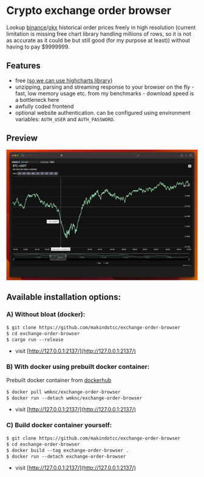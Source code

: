 # Crypto exchange order browser
Lookup [binance](https://www.binance.com/en/landing/data)/[okx](https://www.okx.com/pl/historical-data) 
historical order prices freely in high resolution (current limitation is missing free chart library handling 
millions of rows, so it is not as accurate as it could be but still good (for my purpose at least)) 
without having to pay $9999999.

## Features
- free [(so we can use highcharts library)](https://www.highcharts.com/forum/viewtopic.php?t=45225)
- unzipping, parsing and streaming response to your browser on the fly - fast, low memory usage etc. 
from my benchmarks - download speed is a bottleneck here
- awfully coded frontend
- optional website authentication. can be configured using environment variables: `AUTH_USER` and `AUTH_PASSWORD`.

## Preview
![Exchange order browser website preview](preview.png)

## Available installation options:

### A) Without bloat (docker):
```
$ git clone https://github.com/makindotcc/exchange-order-browser
$ cd exchange-order-browser
$ cargo run --release
```
- visit [http://127.0.0.1:2137/](http://127.0.0.1:2137/)

### B) With docker using prebuilt docker container:
Prebuilt docker container from [dockerhub](https://hub.docker.com/repository/docker/wmknc/exchange-order-browser/general)
```
$ docker pull wmknc/exchange-order-browser
$ docker run --detach wmknc/exchange-order-browser
```
- visit [http://127.0.0.1:2137/](http://127.0.0.1:2137/)

### C) Build docker container yourself:
```
$ git clone https://github.com/makindotcc/exchange-order-browser
$ cd exchange-order-browser 
$ docker build --tag exchange-order-browser .
$ docker run --detach exchange-order-browser
```
- visit [http://127.0.0.1:2137/](http://127.0.0.1:2137/)
